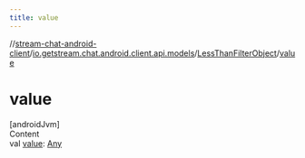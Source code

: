 ```yaml
---
title: value
---
```

//[stream-chat-android-client](../../../index.md)/[io.getstream.chat.android.client.api.models](../index.md)/[LessThanFilterObject](index.md)/[value](value.md)



# value  
[androidJvm]  
Content  
val [value](value.md): [Any](https://kotlinlang.org/api/latest/jvm/stdlib/kotlin/-any/index.html)  




